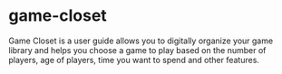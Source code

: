 # game-closet
Game Closet is a user guide allows you to digitally organize your game library and helps you choose a game to play based on the number of players, age of players, time you want to spend and other features.

